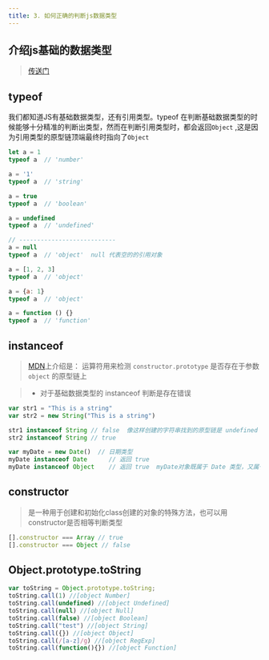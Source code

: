 ```yaml
---
title: 3. 如何正确的判断js数据类型
---
```


## 介绍js基础的数据类型
> [传送门](https://hz199.github.io/relearningFE/fe/JavaScript/01.html)

## typeof
  我们都知道JS有基础数据类型，还有引用类型。typeof 在判断基础数据类型的时候能够十分精准的判断出类型，然而在判断引用类型时，都会返回`Object` ,这是因为引用类型的原型链顶端最终时指向了`Object`

  ```js
  let a = 1
  typeof a  // 'number'

  a = '1'
  typeof a  // 'string'

  a = true
  typeof a  // 'boolean'

  a = undefined
  typeof a  // 'undefined'

  // ---------------------------
  a = null
  typeof a  // 'object'  null 代表空的的引用对象

  a = [1, 2, 3]
  typeof a  // 'object'

  a = {a: 1}
  typeof a  // 'object'

  a = function () {}
  typeof a  // 'function'
  ```

  ## instanceof
  > [MDN](https://developer.mozilla.org/zh-CN/docs/Web/JavaScript/Reference/Operators/instanceof)上介绍是： 运算符用来检测 `constructor.prototype` 是否存在于参数 `object` 的原型链上

  > - 对于基础数据类型的 instanceof 判断是存在错误
  ```js
  var str1 = "This is a string"
  var str2 = new String("This is a string")

  str1 instanceof String // false  像这样创建的字符串找到的原型链是 undefined
  str2 instanceof String // true

  var myDate = new Date()  // 日期类型
  myDate instanceof Date      // 返回 true
  myDate instanceof Object    // 返回 true  myDate对象既属于 Date 类型，又属于Object类型

  ```

  ## constructor
  > 是一种用于创建和初始化class创建的对象的特殊方法，也可以用 constructor是否相等判断类型
  ```js
  [].constructor === Array // true
  [].constructor === Object // false
  ```

  ## Object.prototype.toString
  ```js
  var toString = Object.prototype.toString;
  toString.call(1) //[object Number]
  toString.call(undefined) //[object Undefined]
  toString.call(null) //[object Null]
  toString.call(false) //[object Boolean]
  toString.call("test") //[object String]
  toString.call({}) //[object Object]
  toString.call(/[a-z]/g) //[object RegExp]
  toString.call(function(){}) //[object Function]
  ```
